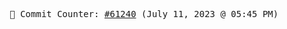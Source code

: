 <p align="center">
    <samp>
        📮 Commit Counter: <a href="https://github.com/Javascript-void0/Javascript-void0/commits/main">#61240</a> (July 11, 2023 @ 05:45 PM)
    </samp>
</p>